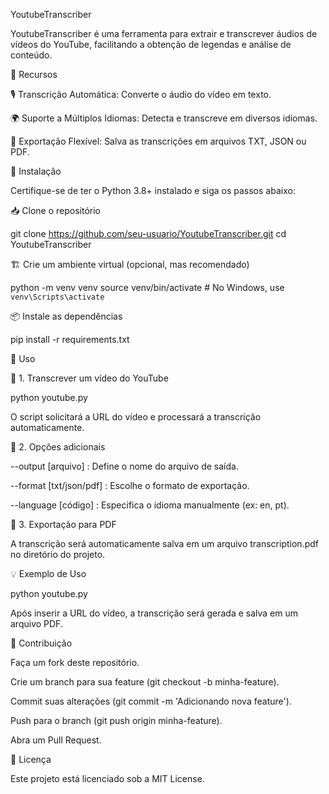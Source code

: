YoutubeTranscriber

YoutubeTranscriber é uma ferramenta para extrair e transcrever áudios de vídeos do YouTube, facilitando a obtenção de legendas e análise de conteúdo.

📌 Recursos

🎙️ Transcrição Automática: Converte o áudio do vídeo em texto.

🌍 Suporte a Múltiplos Idiomas: Detecta e transcreve em diversos idiomas.

💾 Exportação Flexível: Salva as transcrições em arquivos TXT, JSON ou PDF.

🚀 Instalação

Certifique-se de ter o Python 3.8+ instalado e siga os passos abaixo:

📥 Clone o repositório

git clone https://github.com/seu-usuario/YoutubeTranscriber.git
cd YoutubeTranscriber

🏗️ Crie um ambiente virtual (opcional, mas recomendado)

python -m venv venv
source venv/bin/activate  # No Windows, use `venv\Scripts\activate`

📦 Instale as dependências

pip install -r requirements.txt

🎯 Uso

🔹 1. Transcrever um vídeo do YouTube

python youtube.py

O script solicitará a URL do vídeo e processará a transcrição automaticamente.

🔹 2. Opções adicionais

--output [arquivo] : Define o nome do arquivo de saída.

--format [txt/json/pdf] : Escolhe o formato de exportação.

--language [código] : Especifica o idioma manualmente (ex: en, pt).

🔹 3. Exportação para PDF

A transcrição será automaticamente salva em um arquivo transcription.pdf no diretório do projeto.

💡 Exemplo de Uso

python youtube.py

Após inserir a URL do vídeo, a transcrição será gerada e salva em um arquivo PDF.

🤝 Contribuição

Faça um fork deste repositório.

Crie um branch para sua feature (git checkout -b minha-feature).

Commit suas alterações (git commit -m 'Adicionando nova feature').

Push para o branch (git push origin minha-feature).

Abra um Pull Request.

📜 Licença

Este projeto está licenciado sob a MIT License.
